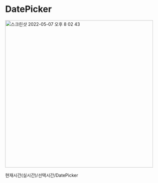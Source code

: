 # DatePicker
<img width="474" alt="스크린샷 2022-05-07 오후 8 02 43" src="https://user-images.githubusercontent.com/72377662/167251496-9d2713d6-d450-40d6-bf4d-554291b6e345.png">

현재시간(실시간)/선택시간/DatePicker
